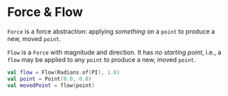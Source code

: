# Force & Flow

`Force` is a force abstraction: applying _something_ on a `point` to produce a new, moved `point`.

`Flow` is a `Force` with magnitude and direction. It has _no starting point_, i.e., a `flow` may be applied to any
`point` to produce a new, moved `point`.

```kt
val flow = Flow(Radians.of(PI), 1.0)
val point = Point(0.0, 0.0)
val movedPoint = flow(point)
```
